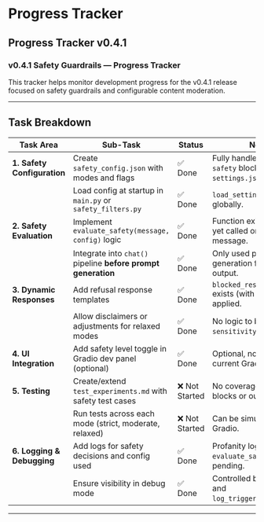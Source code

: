 # Progress Tracker

## Progress Tracker v0.4.1

### v0.4.1 Safety Guardrails — Progress Tracker

This tracker helps monitor development progress for the v0.4.1 release focused on safety guardrails and configurable content moderation.

---

## Task Breakdown

| Task Area                  | Sub-Task                                                                 | Status       | Notes                                                                 |
|---------------------------|--------------------------------------------------------------------------|--------------|-----------------------------------------------------------------------|
| **1. Safety Configuration** | Create `safety_config.json` with modes and flags                         | ✅ Done | Fully handled via the `safety` block in `settings.json`.             |
|                           | Load config at startup in `main.py` or `safety_filters.py`                | ✅ Done | `load_settings()` used globally.                                     |
| **2. Safety Evaluation**   | Implement `evaluate_safety(message, config)` logic                        | ✅ Done | Function exists but not yet called on *input* message.               |
|                           | Integrate into `chat()` pipeline **before prompt generation**             | ✅ Done | Only used post-generation for filtering output.                      |
| **3. Dynamic Responses**   | Add refusal response templates                                            | ✅ Done | `blocked_response_temlate` exists (with typo); not yet applied.      |
|                           | Allow disclaimers or adjustments for relaxed modes                        | ✅ Done | No logic to branch on `sensitivity_level` yet.                       |
| **4. UI Integration**      | Add safety level toggle in Gradio dev panel (optional)                    | ✅ Done | Optional, not present in current Gradio UI.                          |
| **5. Testing**             | Create/extend `test_experiments.md` with safety test cases                | ❌ Not Started| No coverage yet for input blocks or output filtering.                |
|                           | Run tests across each mode (strict, moderate, relaxed)                    | ❌ Not Started| Can be simulated with Gradio.                                        |
| **6. Logging & Debugging** | Add logs for safety decisions and config used                             | ✅ Done | Profanity logs only; `evaluate_safety()` logs pending.               |
|                           | Ensure visibility in debug mode                                           | ✅ Done | Controlled by `debug_mode` and `log_triggered_filters`.              |

---

